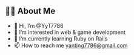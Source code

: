 ## 🙋‍♂️ About Me
- 👋 Hi, I’m @YyT7786
- 👀 I’m interested in web & game development
- 🌱 I’m currently learning Ruby on Rails
- 📫 How to reach me yanting7786@gmail.com
